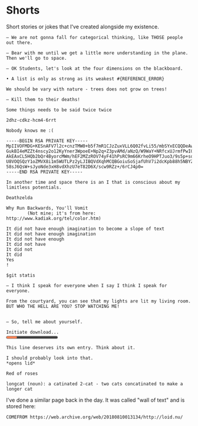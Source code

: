# Shorts

Short stories or jokes that I've created alongside my existence.

```
— We are not gonna fall for categorical thinking, like THOSE people out there.
```


```
— Bear with me until we get a little more understanding in the plane. Then we'll go to space.
```

```
— OK Students, let's look at the four dimensions on the blackboard.
```


```
• A list is only as strong as its weakest #{REFERENCE_ERROR}
```

```
We should be vary with nature - trees does not grow on trees!
```

```
— Kill them to their deaths!
```

```
Some things needs to be said twice twice
```

```
2dhz-cdkz-hcm4-6rrt
```

```shell
Nobody knows me :(
  
-----BEGIN RSA PRIVATE KEY-----
MpIIVOFMDG+KESnAFV7l2c+cnzTMW0+b5f7mR1CJzZuxVLL6Q02fvLi55/mbSYxECQQDeAw6fiIQ
GukBI4eMZZt4nscy2o12KyYner3WpoeE+Np2q+Z3pvAMd/aNzQ/W9WaY+NRfcxUJrmfPwIGm63il
AkEAxCL5HQb2bQr4ByorcMWm/hEF2MZzROV74yF41hPsRC9m66KrheO9HPTJuo3/9s5p+sqGxOlF
U8VOQSQzY1oZMVX8i1m5WUTLPz2yLJIBQVdXqhMCQBGoiuSoSjafUhV7i2dcKpb88h5NBYZzWXGZ
58sJ6QsW+sJyoNde3xH8vdXhzU7eT82D6X/scw9RZz+/6rCJ4p0=
-----END RSA PRIVATE KEY-----
```
    
```
In another time and space there is an I that is conscious about my limitless potentials.
```

```
Deathzelda
```

```
Why Run Backwards, You'll Vomit
        (Not mine; it's from here: http://www.kadiak.org/tel/color.htm)
```
    

```no-wrap
It did not have enough imagination to become a slope of text
It did not have enough imagination
It did not have enough
It did not have
It did not
It did
Yes
!
```

```
$git statis
``` 

```
— I think I speak for everyone when I say I think I speak for everyone.
```

```
From the courtyard, you can see that my lights are lit my living room. 
BUT WHO THE HELL ARE YOU? STOP WATCHING ME!
```

<pre>
<code class="shell">
— So, tell me about yourself.

Initiate download...</code>
<progress style="accent-color: coral;"></progress>
</pre>
    
```
This line deserves its own entry. Think about it.
```

```
I should probably look into that.
*opens lid*
```

```
Red of roses
```

```
longcat (noun): a catinated 2-cat - two cats concatinated to make a longer cat
```

I've done a similar page back in the day. It was called "wall of text" and is stored here:
```
COMEFROM https://web.archive.org/web/20180810013134/http://loid.nu/
```
